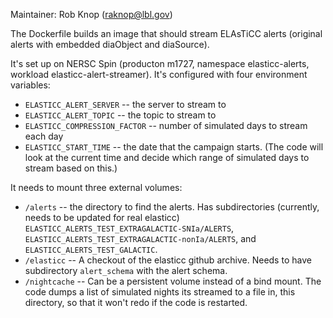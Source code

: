 Maintainer: Rob Knop (raknop@lbl.gov)

The Dockerfile builds an image that should stream ELAsTiCC alerts
(original alerts with embedded diaObject and diaSource).

It's set up on NERSC Spin (producton m1727, namespace elasticc-alerts,
workload elasticc-alert-streamer).  It's configured with four
environment variables:

* `ELASTICC_ALERT_SERVER` -- the server to stream to
* `ELASTICC_ALERT_TOPIC` -- the topic to stream to
* `ELASTICC_COMPRESSION_FACTOR` -- number of simulated days to stream each day
* `ELASTICC_START_TIME` -- the date that the campaign starts.  (The code
     will look at the current time and decide which range of simulated days
     to stream based on this.)

It needs to mount three external volumes:

* `/alerts` -- the directory to find the alerts.  Has subdirectories
  (currently, needs to be updated for real elasticc)
  `ELASTICC_ALERTS_TEST_EXTRAGALACTIC-SNIa/ALERTS`,
  `ELASTICC_ALERTS_TEST_EXTRAGALACTIC-nonIa/ALERTS`, and
  `ELASTICC_ALERTS_TEST_GALACTIC`.
* `/elasticc` -- A checkout of the elasticc github archive.  Needs to
  have subdirectory `alert_schema` with the alert schema.
* `/nightcache` -- Can be a persistent volume instead of a bind mount.
  The code dumps a list of simulated nights its streamed to a file in,
  this directory, so that it won't redo if the code is restarted.


